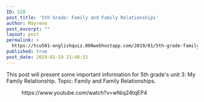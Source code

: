 ```yaml
---
ID: 528
post_title: '5th Grade: Family and Family Relationships'
author: Mayrene
post_excerpt: ""
layout: post
permalink: >
  https://tcu501-englishquiz.000webhostapp.com/2019/01/5th-grade-family-and-family-relationships
published: true
post_date: 2019-01-19 21:48:32
---
```

<!-- wp:paragraph -->
<p>This post will present some important information for 5th grade's unit 3: My Family Relationship. Topic: Family and Family Relationships.</p>
<!-- /wp:paragraph -->

<!-- wp:core-embed/youtube {"url":"https://www.youtube.com/watch?v=wNiq24tqEP4","type":"video","providerNameSlug":"youtube","className":"wp-embed-aspect-16-9 wp-has-aspect-ratio"} -->
<figure class="wp-block-embed-youtube wp-block-embed is-type-video is-provider-youtube wp-embed-aspect-16-9 wp-has-aspect-ratio"><div class="wp-block-embed__wrapper">
https://www.youtube.com/watch?v=wNiq24tqEP4
</div></figure>
<!-- /wp:core-embed/youtube -->

<!-- wp:image -->
<figure class="wp-block-image"><img src="https://preply.com/wp-content/uploads/2018/04/media-20180205-3.jpg" alt=""/></figure>
<!-- /wp:image -->

<!-- wp:image -->
<figure class="wp-block-image"><img src="https://i.ytimg.com/vi/mpTT5WzCIPo/maxresdefault.jpg" alt=""/></figure>
<!-- /wp:image -->